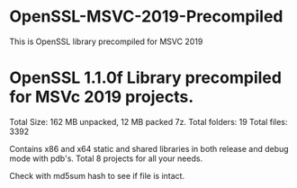 # OpenSSL-MSVC-2019-Precompiled
This is OpenSSL library precompiled for MSVC 2019

# OpenSSL 1.1.0f Library precompiled for MSVc 2019 projects.
Total Size: 162 MB unpacked, 12 MB packed 7z.
Total folders: 19
Total files: 3392

Contains x86 and x64 static and shared libraries in both release and debug mode with pdb's.
Total 8 projects for all your needs.

Check with md5sum hash to see if file is intact.
